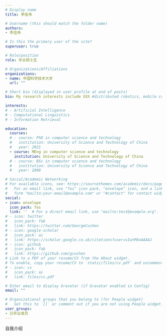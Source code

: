 ```yaml
---
# Display name
title: 李佳伟

# Username (this should match the folder name)
authors:
- 李佳伟

# Is this the primary user of the site?
superuser: true

# Role/position
role: 毕业硕士生

# Organizations/Affiliations
organizations:
- name: 中国科学技术大学
  url: ""

# Short bio (displayed in user profile at end of posts)
bio: My research interests include XXX #distributed robotics, mobile computing and programmable matter.

interests:
# - Artificial Intelligence
# - Computational Linguistics
# - Information Retrieval

education:
  courses:
  # - course: PhD in computer science and technology
  #   institution: University of Science and Technology of China
  #   year: 2021
  - course: MEng in computer science and technology
    institution: University of Science and Technology of China
  # - course: BSc in computer science and technology
  #   institution: University of Science and Technology of China
  #   year: 2008

# Social/Academic Networking
# For available icons, see: https://sourcethemes.com/academic/docs/page-builder/#icons
#   For an email link, use "fas" icon pack, "envelope" icon, and a link in the
#   form "mailto:your-email@example.com" or "#contact" for contact widget.
social:
- icon: envelope
  icon_pack: fas
  link: ''  # For a direct email link, use "mailto:test@example.org".
# - icon: twitter
#   icon_pack: fab
#   link: https://twitter.com/GeorgeCushen
# - icon: google-scholar
#   icon_pack: ai
#   link: https://scholar.google.co.uk/citations?user=sIwtMXoAAAAJ
# - icon: github
#   icon_pack: fab
#   link: https://github.com/gcushen
# Link to a PDF of your resume/CV from the About widget.
# To enable, copy your resume/CV to `static/files/cv.pdf` and uncomment the lines below.
# - icon: cv
#   icon_pack: ai
#   link: files/cv.pdf

# Enter email to display Gravatar (if Gravatar enabled in Config)
email: ""

# Organizational groups that you belong to (for People widget)
#   Set this to `[]` or comment out if you are not using People widget.
user_groups:
- 已毕业成员
---
```


自我介绍
